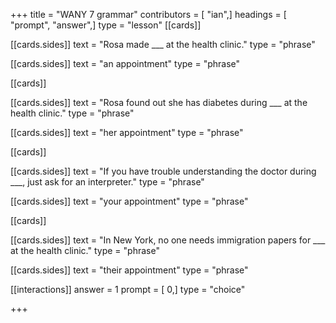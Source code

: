 +++
title = "WANY 7 grammar"
contributors = [ "ian",]
headings = [ "prompt", "answer",]
type = "lesson"
[[cards]]

[[cards.sides]]
text = "Rosa made ___ at the health clinic."
type = "phrase"

[[cards.sides]]
text = "an appointment"
type = "phrase"

[[cards]]

[[cards.sides]]
text = "Rosa found out she has diabetes during ___ at the  health clinic."
type = "phrase"

[[cards.sides]]
text = "her appointment"
type = "phrase"

[[cards]]

[[cards.sides]]
text = "If you have trouble understanding the doctor during ___, just ask for an interpreter."
type = "phrase"

[[cards.sides]]
text = "your appointment"
type = "phrase"

[[cards]]

[[cards.sides]]
text = "In New York, no one needs immigration papers for ___ at the health clinic."
type = "phrase"

[[cards.sides]]
text = "their appointment"
type = "phrase"

[[interactions]]
answer = 1
prompt = [ 0,]
type = "choice"

+++
